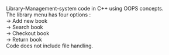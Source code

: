 Library-Management-system code in C++ using OOPS concepts.<br />
The library menu has four options :<br/>
-> Add new book<br/>
-> Search book<br/>
-> Checkout book<br/>
-> Return book<br/>
Code does not include file handling. 
